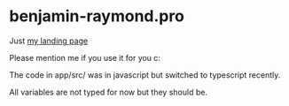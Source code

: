 # benjamin-raymond.pro

Just [my landing page](https://benjamin-raymond.pro)

Please mention me if you use it for you c:

The code in app/src/ was in javascript but switched to typescript recently.

All variables are not typed for now but they should be.